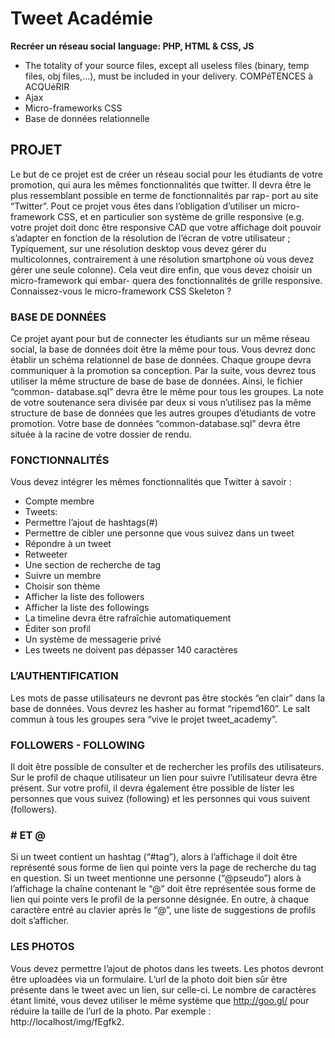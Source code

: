 # Tweet Académie

**Recréer un réseau social**
**language: PHP, HTML & CSS, JS**

- The totality of your source files, except all useless files (binary, temp files, obj files,...), must be included in
  your delivery. COMPéTENCES à ACQUéRIR
- Ajax
- Micro-frameworks CSS
- Base de données relationnelle

## PROJET

Le but de ce projet est de créer un réseau social pour les étudiants de votre promotion, qui aura les mêmes
fonctionnalités que twitter. Il devra être le plus ressemblant possible en terme de fonctionnalités par rap- port au
site “Twitter”.
Pout ce projet vous êtes dans l’obligation d’utiliser un micro-framework CSS, et en particulier son système de grille
responsive (e.g. votre projet doit donc être responsive CAD que votre affichage doit pouvoir s’adapter en fonction de la
résolution de l’écran de votre utilisateur ; Typiquement, sur une résolution desktop vous devez gérer du multicolonnes,
contrairement à une résolution smartphone où vous devez gérer une seule colonne). Cela veut dire enfin, que vous devez
choisir un micro-framework qui embar- quera des fonctionnalités de grille responsive. Connaissez-vous le micro-framework
CSS Skeleton ?

### BASE DE DONNÉES

Ce projet ayant pour but de connecter les étudiants sur un même réseau social, la base de données doit être la même pour
tous. Vous devrez donc établir un schéma relationnel de base de données. Chaque groupe devra communiquer à la promotion
sa conception. Par la suite, vous devrez tous utiliser la même structure de base de base de données. Ainsi, le fichier
“common- database.sql” devra être le même pour tous les groupes. La note de votre soutenance sera divisée par deux si
vous n’utilisez pas la même structure de base de données que les autres groupes d’étudiants de votre promotion. Votre
base de données “common-database.sql” devra être située à la racine de votre dossier de rendu.

### FONCTIONNALITÉS

Vous devez intégrer les mêmes fonctionnalités que Twitter à savoir :

- Compte membre
- Tweets:
- Permettre l’ajout de hashtags(#)
- Permettre de cibler une personne que vous suivez dans un tweet
- Répondre à un tweet
- Retweeter
- Une section de recherche de tag
- Suivre un membre
- Choisir son thème
- Afficher la liste des followers
- Afficher la liste des followings
- La timeline devra être rafraîchie automatiquement
- Éditer son profil
- Un système de messagerie privé
- Les tweets ne doivent pas dépasser 140 caractères

### L’AUTHENTIFICATION

Les mots de passe utilisateurs ne devront pas être stockés “en clair” dans la base de données. Vous devrez les hasher au
format “ripemd160”. Le salt commun à tous les groupes sera “vive le projet tweet_academy”.

### FOLLOWERS - FOLLOWING

Il doit être possible de consulter et de rechercher les profils des utilisateurs. Sur le profil de chaque utilisateur un
lien pour suivre l’utilisateur devra être présent. Sur votre profil, il devra également être possible de lister les
personnes que vous suivez (following) et les personnes qui vous suivent (followers).

### # ET @

Si un tweet contient un hashtag (“#tag”), alors à l’affichage il doit être représenté sous forme de lien qui pointe vers
la page de recherche du tag en question. Si un tweet mentionne une personne (“@pseudo”) alors à l’affichage la chaîne
contenant le “@” doit être représentée sous forme de lien qui pointe vers le profil de la personne désignée. En outre, à
chaque caractère entré au clavier après le “@”, une liste de suggestions de profils doit s’afficher.

### LES PHOTOS

Vous devez permettre l’ajout de photos dans les tweets. Les photos devront être uploadées via un formulaire. L’url de la
photo doit bien sûr être présente dans le tweet avec un lien, sur celle-ci. Le nombre de caractères étant limité, vous
devez utiliser le même système que http://goo.gl/ pour réduire la taille de l’url de la photo. Par
exemple : http://localhost/img/fEgfk2.
